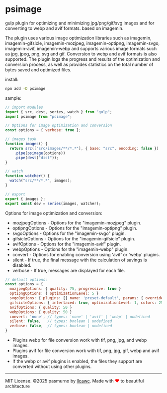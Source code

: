 # psimage

gulp plugin for optimizing and minimizing jpg/png/gif/svg images and for converting to webp and avif formats. based on imagemin.

The plugin uses various image optimization libraries such as imagemin, imagemin-gifsicle, imagemin-mozjpeg, imagemin-optipng, imagemin-svgo, imagemin-avif, imagemin-webp and supports various image formats such as jpg, jpeg, png, svg and gif. Conversion to webp and avif formats is also supported. The plugin logs the progress and results of the optimization and conversion process, as well as provides statistics on the total number of bytes saved and optimized files.

install:

```sh
npm add -D psimage
```

sample:

```js
// import modules
import { src, dest, series, watch } from "gulp";
import psimage from "psimage";

// Options for image optimization and conversion
const options = { verbose: true };

// images task
function images() {
  return src(["src/images/**/*.*"], { base: "src", encoding: false })
    .pipe(psimage(options))
    .pipe(dest("dist"));
}

// watch
function watcher() {
  watch("src/**/*.*", images);
}

// export
export { images };
export const dev = series(images, watcher);
```

Options for image optimization and conversion:

- mozjpegOptions - Options for the "imagemin-mozjpeg" plugin.
- optipngOptions - Options for the "imagemin-optipng" plugin.
- svgoOptions - Options for the "imagemin-svgo" plugin.
- gifsicleOptions - Options for the "imagemin-gifsicle" plugin.
- avifOptions - Options for the "imagemin-avif" plugin.
- webpOptions - Options for the "imagemin-webp" plugin.
- convert - Options for enabling conversion using 'avif' or 'webp' plugins.
- silent - If true, the final message with the calculation of savings is disabled.
- verbose - If true, messages are displayed for each file.

```js
// default options:
const options = {
  mozjpegOptions: { quality: 75, progressive: true }
  optipngOptions: { optimizationLevel: 5 }
  svgoOptions: { plugins: [{ name: 'preset-default', params: { overrides: { removeViewBox: false } } }], }
  gifsicleOptions: { interlaced: true, optimizationLevel: 1, colors: 256 }
  avifOptions: { quality: 50 }
  webpOptions: { quality: 50 }
  convert: 'none', // types: 'none' | 'avif' | 'webp' | undefined
  silent: false,   // types: boolean | undefined
  verbose: false,  // types: boolean | undefined
}
```
- Plugins webp for file conversion work with tif, png, jpg, and webp images.
- Plugins avif for file conversion work with tif, png, jpg, gif, webp and avif images.
- If the webp or avif plugins is enabled, the files they support are converted without using other plugins.

---

MIT License. ©2025 pasmurno by [llcawc](https://github.com/llcawc). Made with <span style="color:red;">❤</span> to beautiful architecture
